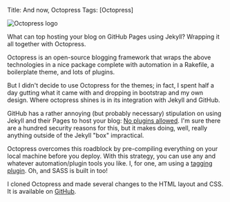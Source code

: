 Title: And now, Octopress
Tags: [Octopress]

![Octopress logo](/uploads/images/octopress.png)

What can top hosting your blog on GitHub Pages using Jekyll?  Wrapping it all together with Octopress.

Octopress is an open-source blogging framework that wraps the above
technologies in a nice package complete with automation in a Rakefile, a boilerplate theme, and lots of plugins.

But I didn't decide to use Octopress for the themes; in fact, I spent half a day gutting what it came with and dropping in bootstrap and my own design.  Where octopress shines is in its integration with Jekyll and GitHub.

GitHub has a rather annoying (but probably necessary) stipulation on using Jekyll and their Pages to host your blog: [No plugins allowed][].  I'm sure there are a hundred security reasons for this, but it makes doing, well, really anything outside of the Jekyll "box" impractical.

Octopress overcomes this roadblock by pre-compiling everything on your local machine before you deploy.  With this strategy, you can use any and whatever automation/plugin tools you like.  I, for one, am using a [tagging plugin][].  Oh, and SASS is built in too!

I cloned Octopress and made several changes to the HTML layout and CSS.  It is available on [GitHub][repo].

[No plugins allowed]: https://help.github.com/articles/pages-don-t-build-unable-to-run-jekyll#unsafe-plugins
[tagging plugin]: https://github.com/robbyedwards/octopress-tag-pages
[repo]: https://github.com/dustinfarris/dustinfarris.github.com/tree/source
